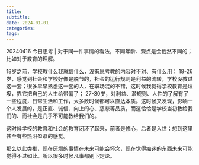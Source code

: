 ```yaml
---
title: 
subtitle: 
date: 2024-01-01
categories: 
tags: 
---
```


20240416 今日思考 | 对于同一件事情的看法，不同年龄、观点是会截然不同的；比如对于教育的理解。

18岁之前，学校教什么我就信什么，没有思考教的内容对不对、有什么用；
18-26岁，感觉到社会和学校好像是脱节的，社会的运行规则是利益的流转，学校没教过这一套；很多早早熟悉这一套的人，在职场混的不错，这时候我觉得学校教育是垃圾，靠它把自己的人生给带偏了；
27-30岁，对利益、潜规则、人性的了解有了一些程度，日常生活和工作，大多数时候都可以直达本质。这时候又发现，影响一个人发展的，是正直、诚信、向上的心、慈悲等品质，而这恰恰是学校当初教给我们的、而社会是几乎不可能教给我们的。

这时候学校的教育和社会的教育闭环了起来，前者是修心，后者是入世；想到这里甚至有些热泪盈眶的感觉。

那么以此类推，现在厌烦的事情在未来可能会怀念，现在觉得痴迷的东西未来可能觉得不过如此。所以很多时候凡事都别下定论。

